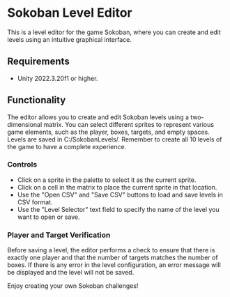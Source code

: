 # Sokoban Level Editor

This is a level editor for the game Sokoban, where you can create and edit levels using an intuitive graphical interface.

## Requirements

- Unity 2022.3.20f1 or higher.

## Functionality

The editor allows you to create and edit Sokoban levels using a two-dimensional matrix. You can select different sprites to represent various game elements, such as the player, boxes, targets, and empty spaces. Levels are saved in C:/SokobanLevels/. Remember to create all 10 levels of the game to have a complete experience.

### Controls

- Click on a sprite in the palette to select it as the current sprite.
- Click on a cell in the matrix to place the current sprite in that location.
- Use the "Open CSV" and "Save CSV" buttons to load and save levels in CSV format.
- Use the "Level Selector" text field to specify the name of the level you want to open or save.

### Player and Target Verification

Before saving a level, the editor performs a check to ensure that there is exactly one player and that the number of targets matches the number of boxes. If there is any error in the level configuration, an error message will be displayed and the level will not be saved.

Enjoy creating your own Sokoban challenges!

